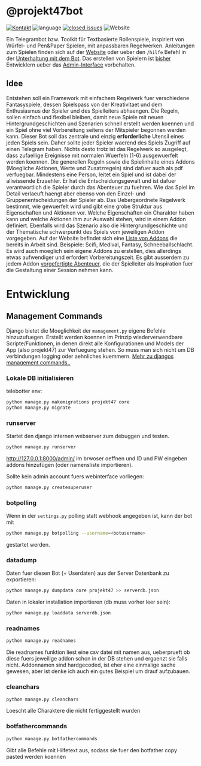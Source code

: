 # @projekt47bot

[![Kontakt](https://img.shields.io/badge/Telegram-Kontakt-blue)](https://tg.me/projekt47bot)
![language](https://img.shields.io/github/languages/top/telebotter/projekt47)
[![closed issues](https://img.shields.io/github/issues-closed/telebotter/projekt47)](https://github.com/telebotter/projekt47/issues?q=is%3Aissue+is%3Aclosed)
![Website](https://img.shields.io/website?url=https%3A%2F%2Ftelebotter.sarbot.de/projekt47/)


Ein Telegrambot bzw. Toolkit für Textbasierte Rollenspiele, inspiriert von Würfel- und Pen&Paper Spielen, mit anpassbaren Regelwerken. Anleitungen zum Spielen finden sich auf der [Website](https://telebotter.sarbot.de/projekt47/) oder ueber den `/hilfe` Befehl in der [Unterhaltung mit dem Bot](https://tg.me/projekt47bot). Das erstellen von Spielern ist [bisher]( https://github.com/telebotter/projekt47/issues/19) Entwicklern ueber das [Admin-Interface](https://telebotter.sarbot.de/admin/projekt47/) vorbehalten.


## Idee
Entstehen soll ein Framework mit einfachem Regelwerk fuer verschiedene Fantasyspiele, dessen Spielspass von der Kreativitaet und dem Enthusiasmus der Spieler und des Spielleiters abhaengen. Die Regeln, sollen einfach und flexibel bleiben, damit neue Spiele mit neuen Hintergrundgeschichten und Szenarien schnell erstellt werden koennen und ein Spiel ohne viel Vorbereitung seitens der Mitspieler begonnen werden kann.
Dieser Bot soll das zentrale und einzig __erforderliche__ Utensil eines jeden Spiels sein. Daher sollte jeder Spieler waerend des Spiels Zugriff auf einen Telegram haben. Nichts desto trotz ist das Regelwerk so ausgelegt, dass zufaellige Ereignisse mit normalen Wuerfeln (1-6) ausgewuerfelt werden koennen. Die generellen Regeln sowie die Spielinhalte eines Addons (Moegliche Aktionen, Werte und Zusatzregeln) sind dafuer auch als pdf verfuegbar.
Mindestens eine Person, leitet ein Spiel und ist dabei der allwissende Erzaehler. Er hat die Entscheidungsgewalt und ist dafuer verantwortlich die Spieler durch das Abenteuer zu fuehren. Wie das Spiel im Detail verlaeuft haengt aber ebenso von den Einzel- und Gruppenentscheidungen der Spieler ab.
Das Uebergeordnete Regelwerk bestimmt, wie gewuerfelt wird und gibt eine grobe Struktur aus Eigenschaften und Aktionen vor. Welche Eigenschaften ein Charakter haben kann und welche Aktionen ihm zur Auswahl stehen, wird in einem Addon definiert. Ebenfalls wird das Szenario also die Hintergrundgeschichte und der Thematische schwerpunkt des Spiels vom jeweiligen Addon vorgegeben. Auf der Website befindet sich eine [Liste von Addons](https://telebotter.sarbot.de/projekt47/addons/) die bereits in Arbeit sind. Beispiele: Scifi, Medival, Fantasy, Schneeballschlacht. Es wird auch moeglich sein eigene Addons zu erstellen, dies allerdings etwas aufwendiger und erfordert Vorbereitungszeit.
Es gibt ausserdem zu jedem Addon [vorgefertigte Abenteuer](https://telebotter.sarbot.de/projekt47/abenteuer), die der Spielleiter als Inspiration fuer die Gestaltung einer Session nehmen kann.

# Entwicklung

## Management Commands
Django bietet die Moeglichkeit der `management.py` eigene Befehle hinzuzufuegen. Erstellt werden koennen im Prinzip wiederverwendbare Scripte/Funktionen, in denen direkt alle Konfigurationen und Models der App (also projekt47) zur Verfuegung stehen. So muss man sich nicht um DB verbindungen logging oder aehnliches kuemmern. [Mehr zu djangos management commands..](https://docs.djangoproject.com/en/3.0/howto/custom-management-commands/)


### Lokale DB initialisieren
telebotter env: 
```bash
python manage.py makemigrations projekt47 core
python manage.py migrate
```

### runserver
Startet den django internen webserver zum debuggen und testen.
```bash
python manage.py runserver
```
http://127.0.0.1:8000/admin/ im brwoser oeffnen und ID und PW eingeben
addons hinzufügen (oder namensliste importieren). 

Sollte kein admin account fuers webinterface vorliegen:
```bash
python manage.py createsuperuser
```

### botpolling
Wenn in der `settings.py` polling statt webhook angegeben ist, kann der bot mit
```bash
python manage.py botpolling --username=<botusername>
```
gestartet werden. 

### datadump
Daten fuer diesen Bot (+ Userdaten) aus der Server Datenbank zu exportieren:
```bash
python manage.py dumpdata core projekt47 >> serverdb.json
```
Daten in lokaler installation importieren (db muss vorher leer sein):
```bash
python manage.py loaddata serverdb.json
```

### readnames
```bash
python manage.py readnames
```
Die readnames funktion liest eine csv datei mit namen aus, ueberprueft ob diese fuers jeweilige addon schon in der DB stehen und ergaenzt sie falls nicht. Addonnamen sind hardgecoded, ist eher eine einmalige sache gewesen, aber ist denke ich auch ein gutes Beispiel um drauf aufzubauen.

### cleanchars
```bash
python manage.py cleanchars
```
Loescht alle Charaktere die nicht fertiggestellt wurden

### botfathercommands
```bash
python manage.py botfathercommands
```
Gibt alle Befehle mit Hilfetext aus, sodass sie fuer den botfather copy pasted
werden koennen
